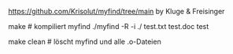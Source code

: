 https://github.com/Krisolut/myfind/tree/main
by Kluge & Freisinger

make         # kompiliert myfind
./myfind -R -i ./ test.txt test.doc test

make clean   # löscht myfind und alle .o-Dateien